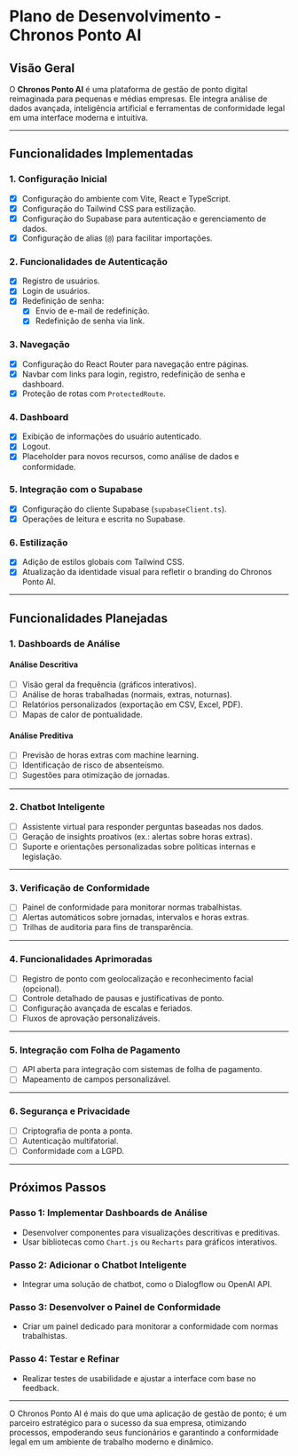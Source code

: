 # Plano de Desenvolvimento - Chronos Ponto AI

## Visão Geral
O **Chronos Ponto AI** é uma plataforma de gestão de ponto digital reimaginada para pequenas e médias empresas. Ele integra análise de dados avançada, inteligência artificial e ferramentas de conformidade legal em uma interface moderna e intuitiva.

---

## Funcionalidades Implementadas

### 1. Configuração Inicial
- [x] Configuração do ambiente com Vite, React e TypeScript.
- [x] Configuração do Tailwind CSS para estilização.
- [x] Configuração do Supabase para autenticação e gerenciamento de dados.
- [x] Configuração de alias (`@`) para facilitar importações.

### 2. Funcionalidades de Autenticação
- [x] Registro de usuários.
- [x] Login de usuários.
- [x] Redefinição de senha:
  - [x] Envio de e-mail de redefinição.
  - [x] Redefinição de senha via link.

### 3. Navegação
- [x] Configuração do React Router para navegação entre páginas.
- [x] Navbar com links para login, registro, redefinição de senha e dashboard.
- [x] Proteção de rotas com `ProtectedRoute`.

### 4. Dashboard
- [x] Exibição de informações do usuário autenticado.
- [x] Logout.
- [x] Placeholder para novos recursos, como análise de dados e conformidade.

### 5. Integração com o Supabase
- [x] Configuração do cliente Supabase (`supabaseClient.ts`).
- [x] Operações de leitura e escrita no Supabase.

### 6. Estilização
- [x] Adição de estilos globais com Tailwind CSS.
- [x] Atualização da identidade visual para refletir o branding do Chronos Ponto AI.

---

## Funcionalidades Planejadas

### 1. Dashboards de Análise
#### **Análise Descritiva**
- [ ] Visão geral da frequência (gráficos interativos).
- [ ] Análise de horas trabalhadas (normais, extras, noturnas).
- [ ] Relatórios personalizados (exportação em CSV, Excel, PDF).
- [ ] Mapas de calor de pontualidade.

#### **Análise Preditiva**
- [ ] Previsão de horas extras com machine learning.
- [ ] Identificação de risco de absenteísmo.
- [ ] Sugestões para otimização de jornadas.

---

### 2. Chatbot Inteligente
- [ ] Assistente virtual para responder perguntas baseadas nos dados.
- [ ] Geração de insights proativos (ex.: alertas sobre horas extras).
- [ ] Suporte e orientações personalizadas sobre políticas internas e legislação.

---

### 3. Verificação de Conformidade
- [ ] Painel de conformidade para monitorar normas trabalhistas.
- [ ] Alertas automáticos sobre jornadas, intervalos e horas extras.
- [ ] Trilhas de auditoria para fins de transparência.

---

### 4. Funcionalidades Aprimoradas
- [ ] Registro de ponto com geolocalização e reconhecimento facial (opcional).
- [ ] Controle detalhado de pausas e justificativas de ponto.
- [ ] Configuração avançada de escalas e feriados.
- [ ] Fluxos de aprovação personalizáveis.

---

### 5. Integração com Folha de Pagamento
- [ ] API aberta para integração com sistemas de folha de pagamento.
- [ ] Mapeamento de campos personalizável.

---

### 6. Segurança e Privacidade
- [ ] Criptografia de ponta a ponta.
- [ ] Autenticação multifatorial.
- [ ] Conformidade com a LGPD.

---

## Próximos Passos

### Passo 1: Implementar Dashboards de Análise
- Desenvolver componentes para visualizações descritivas e preditivas.
- Usar bibliotecas como `Chart.js` ou `Recharts` para gráficos interativos.

### Passo 2: Adicionar o Chatbot Inteligente
- Integrar uma solução de chatbot, como o Dialogflow ou OpenAI API.

### Passo 3: Desenvolver o Painel de Conformidade
- Criar um painel dedicado para monitorar a conformidade com normas trabalhistas.

### Passo 4: Testar e Refinar
- Realizar testes de usabilidade e ajustar a interface com base no feedback.

---

O Chronos Ponto AI é mais do que uma aplicação de gestão de ponto; é um parceiro estratégico para o sucesso da sua empresa, otimizando processos, empoderando seus funcionários e garantindo a conformidade legal em um ambiente de trabalho moderno e dinâmico.